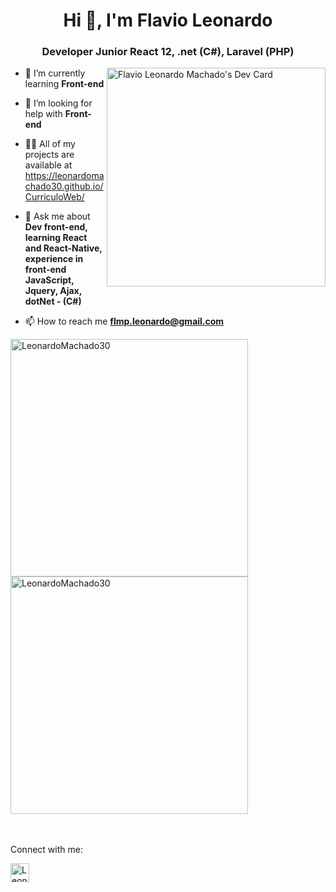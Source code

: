 <h1 align="center">Hi 👋, I'm Flavio Leonardo</h1>
<h3 align="center">Developer Junior React 12, .net (C#), Laravel (PHP)</h3>


<a href="https://app.daily.dev/flavioleonardo"><img align="right" width="350" src="https://api.daily.dev/devcards/48316c647f9a4b22b61065654415f434.png?r=oko"  alt="Flavio Leonardo Machado's Dev Card"/></a>
  
- 🌱 I’m currently learning **Front-end**

- 🤝 I’m looking for help with **Front-end**

- 👨‍💻 All of my projects are available at<br> https://leonardomachado30.github.io/CurriculoWeb/

- 💬 Ask me about **Dev front-end, learning React and React-Native,<br> experience in front-end JavaScript, Jquery, Ajax, dotNet - (C#)**

- 📫 How to reach me **flmp.leonardo@gmail.com**


<img width="380px" src="https://github-readme-stats.vercel.app/api?username=LeonardoMachado30&show_icons=true&theme=merko&locale=en&hide=total-issues,contributed-to" alt="LeonardoMachado30" />
<img width="380px" src="https://github-readme-stats.vercel.app/api/top-langs/?username=LeonardoMachado30&layout=compact" alt="LeonardoMachado30" />


<br>
<br>
<br>
<p>Connect with me:</p>
<a href="https://www.linkedin.com/in/flavio-leonardo-ads/" target="blank"><img align="center" src="https://cdn-icons-png.flaticon.com/512/174/174857.png" alt="LeonardoMachado30" height="30" width="30" /></a>


